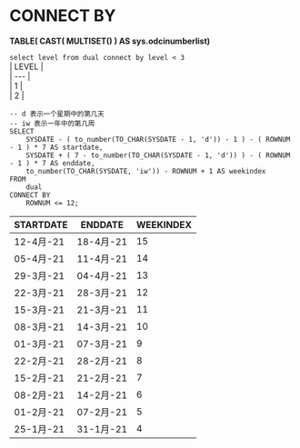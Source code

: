 # CONNECT BY  

**TABLE( CAST( MULTISET() )  AS sys.odcinumberlist)**  

``` select level from dual connect by level < 3 ```  
| LEVEL |  
| --- |  
| 1 |  
| 2 |  

``` ORACLE  
-- d 表示一个星期中的第几天
-- iw 表示一年中的第几周
SELECT
    SYSDATE - ( to_number(TO_CHAR(SYSDATE - 1, 'd')) - 1 ) - ( ROWNUM - 1 ) * 7 AS startdate,
    SYSDATE + ( 7 - to_number(TO_CHAR(SYSDATE - 1, 'd')) ) - ( ROWNUM - 1 ) * 7 AS enddate,
    to_number(TO_CHAR(SYSDATE, 'iw')) - ROWNUM + 1 AS weekindex
FROM
    dual
CONNECT BY
    ROWNUM <= 12;
```  

| STARTDATE | ENDDATE | WEEKINDEX |  
| --- | --- | --- |
| 12-4月-21 | 18-4月-21 | 15 |
| 05-4月-21 | 11-4月-21 | 14 |
| 29-3月-21 | 04-4月-21 | 13 |
| 22-3月-21 | 28-3月-21 | 12 |
| 15-3月-21 | 21-3月-21 | 11 |
| 08-3月-21 | 14-3月-21 | 10 |
| 01-3月-21 | 07-3月-21 | 9 |
| 22-2月-21 | 28-2月-21 | 8 |
| 15-2月-21 | 21-2月-21 | 7 |
| 08-2月-21 | 14-2月-21 | 6 |
| 01-2月-21 | 07-2月-21 | 5 |
| 25-1月-21 | 31-1月-21 | 4 |
